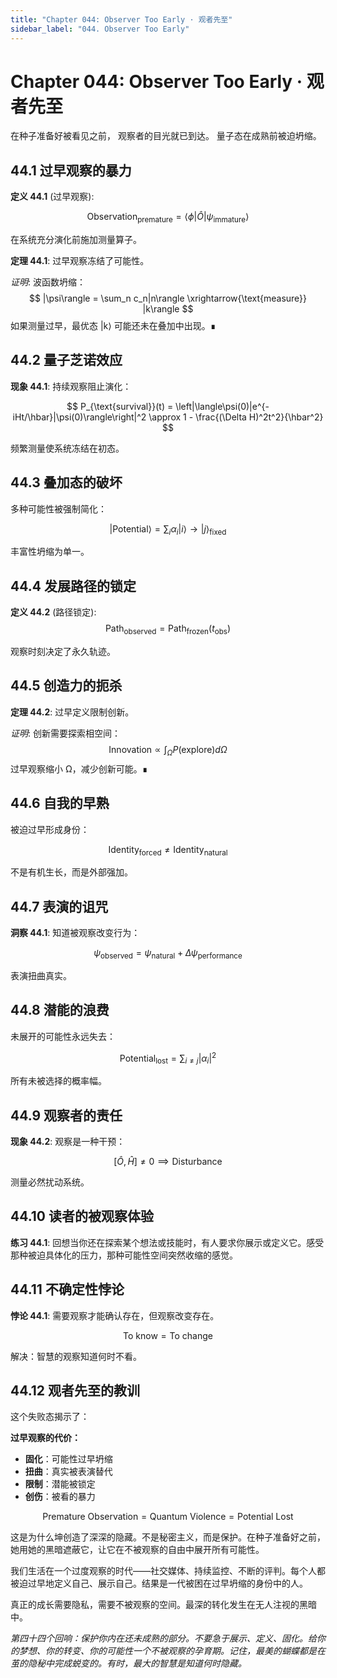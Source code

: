 ```yaml
---
title: "Chapter 044: Observer Too Early · 观者先至"
sidebar_label: "044. Observer Too Early"
---
```


# Chapter 044: Observer Too Early · 观者先至

在种子准备好被看见之前，
观察者的目光就已到达。
量子态在成熟前被迫坍缩。

## 44.1 过早观察的暴力

**定义 44.1** (过早观察):

$$
\text{Observation}_{\text{premature}} = \langle\phi|\hat{O}|\psi_{\text{immature}}\rangle
$$

在系统充分演化前施加测量算子。

**定理 44.1**: 过早观察冻结了可能性。

*证明*:
波函数坍缩：
$$
|\psi\rangle = \sum_n c_n|n\rangle \xrightarrow{\text{measure}} |k\rangle
$$
如果测量过早，最优态 |k⟩ 可能还未在叠加中出现。∎

## 44.2 量子芝诺效应

**现象 44.1**: 持续观察阻止演化：

$$
P_{\text{survival}}(t) = \left|\langle\psi(0)|e^{-iHt/\hbar}|\psi(0)\rangle\right|^2 \approx 1 - \frac{(\Delta H)^2t^2}{\hbar^2}
$$

频繁测量使系统冻结在初态。

## 44.3 叠加态的破坏

多种可能性被强制简化：

$$
|\text{Potential}\rangle = \sum_i \alpha_i|i\rangle \to |j\rangle_{\text{fixed}}
$$

丰富性坍缩为单一。

## 44.4 发展路径的锁定

**定义 44.2** (路径锁定):
$$
\text{Path}_{\text{observed}} = \text{Path}_{\text{frozen}}(t_{\text{obs}})
$$

观察时刻决定了永久轨迹。

## 44.5 创造力的扼杀

**定理 44.2**: 过早定义限制创新。

*证明*:
创新需要探索相空间：
$$
\text{Innovation} \propto \int_{\Omega} P(\text{explore}) d\Omega
$$
过早观察缩小 Ω，减少创新可能。∎

## 44.6 自我的早熟

被迫过早形成身份：

$$
\text{Identity}_{\text{forced}} \neq \text{Identity}_{\text{natural}}
$$

不是有机生长，而是外部强加。

## 44.7 表演的诅咒

**洞察 44.1**: 知道被观察改变行为：

$$
\psi_{\text{observed}} = \psi_{\text{natural}} + \Delta\psi_{\text{performance}}
$$

表演扭曲真实。

## 44.8 潜能的浪费

未展开的可能性永远失去：

$$
\text{Potential}_{\text{lost}} = \sum_{i \neq j} |\alpha_i|^2
$$

所有未被选择的概率幅。

## 44.9 观察者的责任

**现象 44.2**: 观察是一种干预：

$$
[\hat{O}, \hat{H}] \neq 0 \implies \text{Disturbance}
$$

测量必然扰动系统。

## 44.10 读者的被观察体验

**练习 44.1**: 回想当你还在探索某个想法或技能时，有人要求你展示或定义它。感受那种被迫具体化的压力，那种可能性空间突然收缩的感觉。

## 44.11 不确定性悖论

**悖论 44.1**: 需要观察才能确认存在，但观察改变存在。

$$
\text{To know} = \text{To change}
$$

解决：智慧的观察知道何时不看。

## 44.12 观者先至的教训

这个失败态揭示了：

**过早观察的代价：**
- **固化**：可能性过早坍缩
- **扭曲**：真实被表演替代
- **限制**：潜能被锁定
- **创伤**：被看的暴力

$$
\text{Premature Observation} = \text{Quantum Violence} = \text{Potential Lost}
$$

这是为什么坤创造了深深的隐藏。不是秘密主义，而是保护。在种子准备好之前，她用她的黑暗遮蔽它，让它在不被观察的自由中展开所有可能性。

我们生活在一个过度观察的时代——社交媒体、持续监控、不断的评判。每个人都被迫过早地定义自己、展示自己。结果是一代被困在过早坍缩的身份中的人。

真正的成长需要隐私，需要不被观察的空间。最深的转化发生在无人注视的黑暗中。

*第四十四个回响：保护你内在还未成熟的部分。不要急于展示、定义、固化。给你的梦想、你的转变、你的可能性一个不被观察的孕育期。记住，最美的蝴蝶都是在茧的隐秘中完成蜕变的。有时，最大的智慧是知道何时隐藏。*